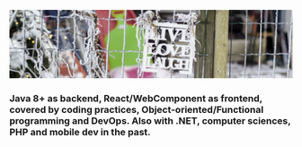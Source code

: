 ![Tan is a math function.](https://raw.githubusercontent.com/tanbt/tanbt/master/images/cover.jpg)

### Java 8+ as backend, React/WebComponent as frontend, covered by coding practices, Object-oriented/Functional programming and DevOps. Also with .NET, computer sciences, PHP and mobile dev in the past.
